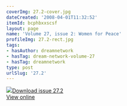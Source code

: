 ```yaml
---
coverImg: 27.2-cover.jpg
dateCreated: '2008-04-01T11:32:52'
itemId: bcphbxxscsf
layout: page
name: 'Volume 27, issue 2: Women for Peace'
profileImg: 27.2-rect.jpg
tags:
- hasAuthor: dreamnetwork
- hasTag: dream-network-volume-27
- hasTag: dreamnetwork
type: post
urlSlug: '27.2'
---
```

<img class="card-journal-img" src="../images/27.2-rect.jpg"/><a href="../files/pdfs/Volume_27/27.2_women_for_peace.pdf" download="">Download issue 27.2</a><br><a href="../files/pdfs/Volume_27/27.2_women_for_peace.pdf">View online</a>